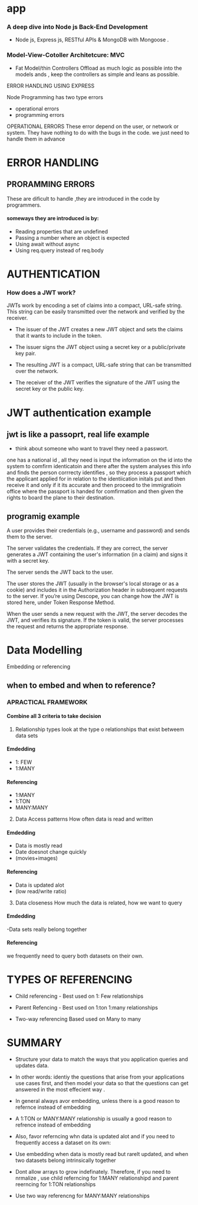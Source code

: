# app

### A deep dive into Node js Back-End Development

- Node js, Express js, RESTful APIs & MongoDB with Mongoose .

### Model-View-Cotoller Architetcure: MVC

- Fat Model/thin Controllers
  Offload as much logic as possible into the models ands , keep the controllers as simple and leans as possible.

ERROR HANDLING USING EXPRESS

Node Programming has two type errors

- operational errors
- programming errors

OPERATIONAL ERRORS
These error depend on the user, or network or system. They have nothing to do with the bugs in the code.
we just need to handle them in advance

# ERROR HANDLING

## PRORAMMING ERRORS

These are dificult to handle ,they are introduced in the code by programmers.

#### someways they are introduced is by:

- Reading properties that are undefined
- Passing a number where an object is expected
- Using await without async
- Using req.query instead of req.body

# AUTHENTICATION

### How does a JWT work?

JWTs work by encoding a set of claims into a compact, URL-safe string. This string can be easily transmitted over the network and verified by the receiver.

- The issuer of the JWT creates a new JWT object and sets the claims that it wants to include in the token.

- The issuer signs the JWT object using a secret key or a public/private key pair.

- The resulting JWT is a compact, URL-safe string that can be transmitted over the network.

- The receiver of the JWT verifies the signature of the JWT using the secret key or the public key.

# JWT authentication example

## jwt is like a passoprt, real life example

- think about someone who want to travel they need a passwort.

one has a national id , all they need is input the information on the id into the system to comfirm identicatoin and there after the system analyses this info and finds the person corrrecty identifies , so they process a passport which the applicant applied for in relation to the identiication initals put and then receive it and only if it its accurate and then proceed to the immigratioin office where the passport is handed for comfirmation and then given the rights to board the plane to their destination.

## programig example

A user provides their credentials (e.g., username and password) and sends them to the server.

The server validates the credentials. If they are correct, the server generates a JWT containing the user's information (in a claim) and signs it with a secret key.

The server sends the JWT back to the user.

The user stores the JWT (usually in the browser's local storage or as a cookie) and includes it in the Authorization header in subsequent requests to the server. If you’re using Descope, you can change how the JWT is stored here, under Token Response Method.

When the user sends a new request with the JWT, the server decodes the JWT, and verifies its signature. If the token is valid, the server processes the request and returns the appropriate response.

# Data Modelling

Embedding or referencing

## when to embed and when to reference?

### APRACTICAL FRAMEWORK

#### Combine all 3 criteria to take decision

1. Relationship types
   look at the type o relationships that exist betweem data sets

#### Emdedding

- 1: FEW
- 1:MANY

#### Referencing

- 1:MANY
- 1:TON
- MANY:MANY

2. Data Access patterns
   How often data is read and written

#### Emdedding

- Data is mostly read
- Date doesnot change quickly
- (movies+images)

#### Referencing

- Data is updated alot
- (low read/write ratio)

3. Data closeness
   How much the data is related, how we want to query

#### Emdedding

-Data sets really belong together

#### Referencing

we frequently need to query both datasets on their own.

# TYPES OF REFERENCING

- Child referencing -
  Best used on
  1: Few relationships

- Parent Refencing -
  Best used on
  1:ton
  1:many relationships

- Two-way referencing
  Based used on
  Many to many

# SUMMARY

- Structure your data to match the ways that you application queries and updates data.

- In other words: identiy the questions that arise from your applications use cases first, and then model your data so that the questions can get answered in the most effecient way .

- In general always avor embedding, unless there is a good reason to refernce instead of embedding

- A 1:TON or MANY:MANY relationship is usually a good reason to refrence instead of embedding

- Also, favor referncing whn data is updated alot and if you need to frequently access a dataset on its own:

- Use embedding when data is mostly read but rarelt updated, and when two datasets belong intrinsically together

- Dont allow arrays to grow indefinately. Therefore, if you need to nrmalize , use child referncing for 1:MANY relationshipd and parent reerncing for 1:TON relationships

- Use two way referencng for MANY:MANY relationships
